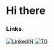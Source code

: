 # Hi there

### Links
[![LinkedIN](https://img.shields.io/badge/-LinkedIN-000000?style=for-the-badge&logo=LinkedIn)](https://www.linkedin.com/in/danila-baranov/)
[![TG](https://img.shields.io/badge/-Telegram-000000?style=for-the-badge&logo=Telegram)](https://t.me/danilychhhh)

